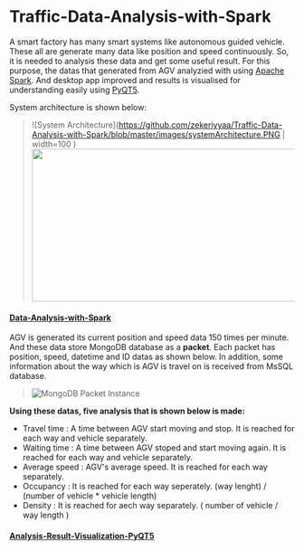 # Traffic-Data-Analysis-with-Spark
A smart factory has many smart systems like autonomous guided vehicle. These all are generate many data like position and speed continuously. So, it is needed to analysis these data and get some useful result. For this purpose, the datas that generated from AGV analyzied with using [Apache Spark](https://spark.apache.org). And desktop app improved and results is visualised for understanding easily using [PyQT5](https://pypi.org/project/PyQt5/).

System architecture is shown below:
> ![System Architecture](https://github.com/zekeriyyaa/Traffic-Data-Analysis-with-Spark/blob/master/images/systemArchitecture.PNG | width=100 )
> <img src="https://github.com/zekeriyyaa/Traffic-Data-Analysis-with-Spark/blob/master/images/systemArchitecture.PNG" width="560px" height="270px" />

#### [Data-Analysis-with-Spark](https://github.com/zekeriyyaa/Traffic-Data-Analysis-with-Spark/tree/master/Data-Analysis-with-Spark)

AGV is generated its current position and speed data 150 times per minute. And these data store MongoDB database as a **packet**. Each packet has position, speed, datetime and ID datas as shown below. In addition, some information about the way which is AGV is travel on is received from MsSQL database. <br/>
> ![MongoDB Packet Instance](https://github.com/zekeriyyaa/Traffic-Data-Analysis-with-Spark/blob/master/images/mongodb.png)

**Using these datas, five analysis that is shown below is made:**
- Travel time :  A time between AGV start moving and stop. It is reached for each way and vehicle separately.
- Waiting time : A time between AGV stoped and start moving again. It is reached for each way and vehicle separately.
- Average speed : AGV's average speed. It is reached for each way separately.
- Occupancy : It is reached for each way seperately. (way lenght) / (number of vehicle * vehicle length) 
- Density : It is reached for aech way separately.  ( number of vehicle / way length )


#### [Analysis-Result-Visualization-PyQT5](https://github.com/zekeriyyaa/Traffic-Data-Analysis-with-Spark/tree/master/Analysis-Result-Visualization-PyQT5)






